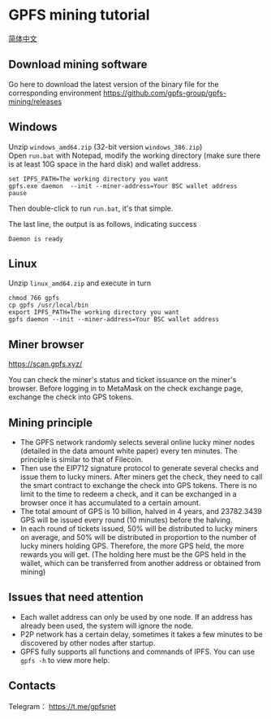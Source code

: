 # GPFS mining tutorial
[简体中文](README_CN.md)

## Download mining software

Go here to download the latest version of the binary file for the corresponding environment 
https://github.com/gpfs-group/gpfs-mining/releases

## Windows
Unzip `windows_amd64.zip` (32-bit version `windows_386.zip`)  
Open `run.bat` with Notepad, modify the working directory (make sure there is at least 10G space in the hard disk) and wallet address.

```
set IPFS_PATH=The working directory you want
gpfs.exe daemon  --init --miner-address=Your BSC wallet address
pause
```
Then double-click to run `run.bat`, it's that simple.

The last line, the output is as follows, indicating success

```
Daemon is ready
```

## Linux
Unzip `linux_amd64.zip` and execute in turn
```
chmod 766 gpfs
cp gpfs /usr/local/bin
export IPFS_PATH=The working directory you want
gpfs daemon --init --miner-address=Your BSC wallet address
```

## Miner browser
https://scan.gpfs.xyz/

You can check the miner's status and ticket issuance on the miner's browser. Before logging in to MetaMask on the check exchange page, exchange the check into GPS tokens.

## Mining principle
- The GPFS network randomly selects several online lucky miner nodes (detailed in the data amount white paper) every ten minutes. The principle is similar to that of Filecoin.
- Then use the EIP712 signature protocol to generate several checks and issue them to lucky miners. After miners get the check, they need to call the smart contract to exchange the check into GPS tokens. There is no limit to the time to redeem a check, and it can be exchanged in a browser once it has accumulated to a certain amount.
- The total amount of GPS is 10 billion, halved in 4 years, and 23782.3439 GPS will be issued every round (10 minutes) before the halving.
- In each round of tickets issued, 50% will be distributed to lucky miners on average, and 50% will be distributed in proportion to the number of lucky miners holding GPS. Therefore, the more GPS held, the more rewards you will get. (The holding here must be the GPS held in the wallet, which can be transferred from another address or obtained from mining)

## Issues that need attention
- Each wallet address can only be used by one node. If an address has already been used, the system will ignore the node.
- P2P network has a certain delay, sometimes it takes a few minutes to be discovered by other nodes after startup.
- GPFS fully supports all functions and commands of IPFS. You can use `gpfs -h` to view more help.

## Contacts

Telegram： https://t.me/gpfsnet
